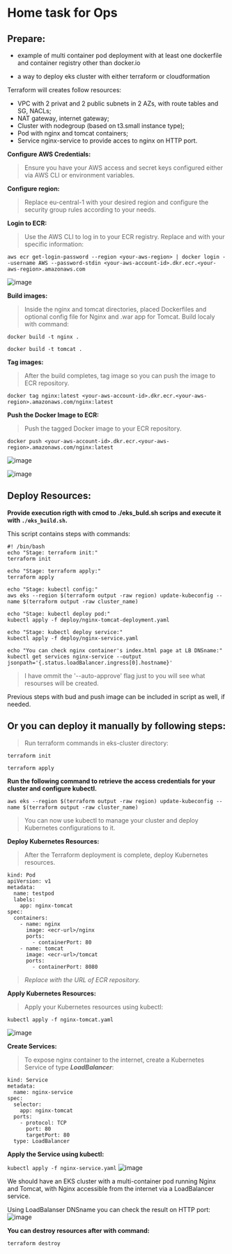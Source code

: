 # Home task for Ops

## Prepare:

 - example of multi container pod deployment with at least one dockerfile and container registry other than docker.io 

 - a way to deploy eks cluster with either terraform or cloudformation


Terraform will creates follow resources:
 - VPC with 2 privat and 2 public subnets in 2 AZs, with route tables and SG, NACLs;
 - NAT gateway, internet gateway;
 - Cluster with nodegroup (based on t3.small instance type);
 - Pod with nginx and tomcat containers;
 - Service nginx-service to provide acces to nginx on HTTP port.

**Configure AWS Credentials:**

> Ensure you have your AWS access and secret keys configured either via AWS CLI or environment variables.


**Configure region:**

> Replace eu-central-1 with your desired region and configure the security group rules according to your needs.

**Login to ECR:**

> Use the AWS CLI to log in to your ECR registry. Replace <your-aws-region> and <your-aws-account-id> with your specific information:

`aws ecr get-login-password --region <your-aws-region> | docker login --username AWS --password-stdin <your-aws-account-id>.dkr.ecr.<your-aws-region>.amazonaws.com`


![image](https://github.com/Genrih17/eks-cluster/assets/84070046/d3f7369c-9b89-4443-87e8-158dc669a716)


**Build images:**

> Inside the nginx and tomcat directories, placed Dockerfiles and optional config file for Nginx and .war app for Tomcat. Build localy with command:

`docker build -t nginx .`

`docker build -t tomcat .`

**Tag images:**

> After the build completes, tag image so you can push the image to ECR repository.

`docker tag nginx:latest <your-aws-account-id>.dkr.ecr.<your-aws-region>.amazonaws.com/nginx:latest`

**Push the Docker Image to ECR:**

> Push the tagged Docker image to your ECR repository.

`docker push <your-aws-account-id>.dkr.ecr.<your-aws-region>.amazonaws.com/nginx:latest`

![image](https://github.com/Genrih17/eks-cluster/assets/84070046/6ad78a24-8851-440e-8ddb-16248523c81f)


![image](https://github.com/Genrih17/eks-cluster/assets/84070046/e7321be8-27fb-4926-8ef4-0b8df5a3ac65)

## Deploy Resources:

**Provide execution rigth with cmod to ./eks_buld.sh scrips and execute it with `./eks_build.sh`.**

This script contains steps with commands:

```
#! /bin/bash
echo "Stage: terraform init:"
terraform init

echo "Stage: terraform apply:"
terraform apply

echo "Stage: kubectl config:"
aws eks --region $(terraform output -raw region) update-kubeconfig --name $(terraform output -raw cluster_name)

echo "Stage: kubectl deploy pod:"
kubectl apply -f deploy/nginx-tomcat-deployment.yaml

echo "Stage: kubectl deploy service:"
kubectl apply -f deploy/nginx-service.yaml

echo "You can check nginx container's index.html page at LB DNSname:"
kubectl get services nginx-service --output jsonpath='{.status.loadBalancer.ingress[0].hostname}'
```

> I have ommit the '--auto-approve' flag just to you will see what resourses will be created.

Previous steps with bud and push image can be included in script as well, if needed.



## Or you can deploy it manually by following steps:


> Run terraform commands in eks-cluster directory:

`terraform init`

`terraform apply`


**Run the following command to retrieve the access credentials for your cluster and configure kubectl.**

 `aws eks --region $(terraform output -raw region) update-kubeconfig --name $(terraform output -raw cluster_name)`

> You can now use kubectl to manage your cluster and deploy Kubernetes configurations to it.



**Deploy Kubernetes Resources:**

> After the Terraform deployment is complete, deploy Kubernetes resources.
```
kind: Pod
apiVersion: v1
metadata:
  name: testpod
  labels:
    app: nginx-tomcat
spec:
  containers:
    - name: nginx
      image: <ecr-url>/nginx
      ports:
        - containerPort: 80
    - name: tomcat
      image: <ecr-url>/tomcat
      ports:
        - containerPort: 8080

```

> *Replace <ecr-url> with the URL of ECR repository.*



**Apply Kubernetes Resources:**

> Apply your Kubernetes resources using kubectl:

```kubectl apply -f nginx-tomcat.yaml```

![image](https://github.com/Genrih17/eks-cluster/assets/84070046/e66a5a82-3e06-4e21-ae5d-6cc4ac4c5ffe)

**Create Services:**

> To expose nginx container to the internet, create a Kubernetes Service of type ***LoadBalancer***:

```apiVersion: v1
kind: Service
metadata:
  name: nginx-service
spec:
  selector:
    app: nginx-tomcat
  ports:
    - protocol: TCP
      port: 80
      targetPort: 80
  type: LoadBalancer
```
**Apply the Service using kubectl:**

```kubectl apply -f nginx-service.yaml```
![image](https://github.com/Genrih17/eks-cluster/assets/84070046/d04d8d94-0b10-49de-9afc-2fea4a4b2dcf)

We should have an EKS cluster with a multi-container pod running Nginx and Tomcat, with Nginx accessible from the internet via a LoadBalancer service.

Using LoadBalanser DNSname you can check the result on HTTP port:
![image](https://github.com/Genrih17/eks-cluster/assets/84070046/dd1bf2c2-79e0-446e-a2e6-27c2a6ba90f3)


**You can destroy resources after with command:**


```terraform destroy```
